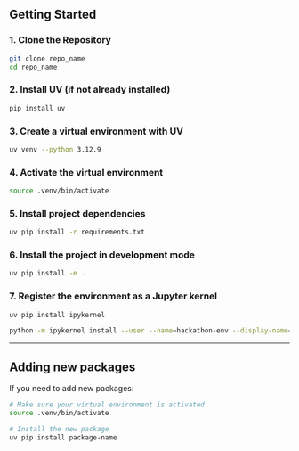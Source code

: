 ## Getting Started

### 1. Clone the Repository
```bash
git clone repo_name
cd repo_name
```

### 2. Install UV (if not already installed)
```bash
pip install uv
```

### 3. Create a virtual environment with UV
```bash
uv venv --python 3.12.9
```

### 4. Activate the virtual environment

```bash
source .venv/bin/activate
```

### 5. Install project dependencies
```bash
uv pip install -r requirements.txt
```

### 6.  Install the project in development mode

```bash
uv pip install -e .
```


### 7. Register the environment as a Jupyter kernel

```bash
uv pip install ipykernel

python -m ipykernel install --user --name=hackathon-env --display-name="hackathon-env"
```
---

## Adding new packages

If you need to add new packages:


```bash
# Make sure your virtual environment is activated
source .venv/bin/activate 

# Install the new package
uv pip install package-name
```

